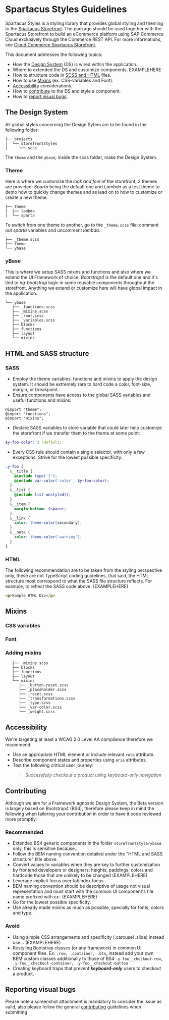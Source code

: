 # Spartacus Styles Guidelines

Spartacus Styles is a styling library that provides global styling and theming to the [Spartacus Storefront](https://www.npmjs.com/package/@spartacus/storefront). The package should be used together with the Spartacus Storefront to build an eCommerce platform using SAP Commerce Cloud exclusively through the Commerce REST API. For more informations, see [Cloud Commerce Spartacus Storefront](https://github.com/SAP/cloud-commerce-spartacus-storefront).

This document addresses the following topics:

- How the [Design System](#the-design-system) (DS) is wired within the application.
- Where to extended the DS and customize components. EXAMPLEHERE
- How to structure code in [SCSS and HTML](#html-and-sass-structure) files.
- How to use [Mixins](#mixins) (ex. CSS-variables and Font).
- [Accessibility](#accessibility) considerations.
- How to [contribute](#contributing) to the DS and style a component.
- How to [report visual bugs](#reporting-visual-bugs).

## The Design System

All global styles concerning the Design Sytem are to be found in the following folder:

```
├── projects
|  └── storefrontstyles
|     ├── scss
```

The `theme` and the `ybase`, inside the scss folder, make the Design System.

### Theme

Here is where we customize the _look and feel_ of the storefront, 2 themes are provided: _Sparta_ being the default one and _Lambda_ as a test theme to demo how to quickly change themes and as lead on to how to customize or create a new theme.

```
├── theme
|  ├── lambda
|  └── sparta
```

To switch from one theme to another, go to the `_theme.scss` file: comment out _sparta_ variables and uncomment _lambda_.

```
├── _theme.scss
├── theme
└── ybase
```

### yBase

This is where we setup SASS mixins and functions and also where we extend the UI Framework of choice, _Bootstrap4_ is the default one and it's tied to _ng-bootstrap_ logic in some reusable components throughout the storefront. Anything we extend or customize here will have global impact in the application.

```
└── ybase
   ├── _functions.scss
   ├── _mixins.scss
   ├── _root.scss
   ├── _variables.scss
   ├── blocks
   ├── functions
   ├── layout
   └── mixins
```

## HTML and SASS structure

### SASS

- Employ the theme variables, functions and mixins to apply the design system. It should be extremely rare to hard code a color, font-size, margin, or breakpoint.
- Ensure components have access to the global SASS variables and useful functions and mixins:

```
@import "theme";
@import "functions";
@import "mixins";
```

- Declare SASS variables to store variable that could later help customize the storefront if we transfer them to the theme at some point:

```scss
$y-foo-color: 3 !default;
```

- Every CSS rule should contain a single selector, with only a few exceptions. Strive for the lowest possible specificity.

```scss
.y-foo {
  &__title {
    @include type('1');
    @include var-color('color', $y-foo-color);
  }
  &__list {
    @include list-unstyled();
  }
  &__item {
    margin-bottom: $spacer;
  }
  &__link {
    color: theme-color(secondary);
  }
  &__note {
    color: theme-color('warning');
  }
}
```

### HTML

The following recommendation are to be taken from the styling perspective only, these are not TypeScript coding guidelines, that said, the HTML structure most correspond to what the SASS file structure reflects. For example, to reflect the SASS code above. (EXAMPLEHERE)

```html
<p>Sample HTML Div</p>
```

## Mixins

### CSS variables

### Font

### Adding mixins

```└── ybase
   ├── _mixins.scss
   ├── blocks
   ├── functions
   ├── layout
   └── mixins
      ├── _button-reset.scss
      ├── _placeholder.scss
      ├── _reset.scss
      ├── _transformations.scss
      ├── _type.scss
      ├── _var-color.scss
      └── _weight.scss
```

## Accessibility

We're targeting at least a WCAG 2.0 Level AA compliance therefore we recommend:

- Use an appropriate HTML element or include relevant `role` attribute.
- Describe component states and properties using `aria` attributes.
- Test the following critical user journey:
  > _Successfully checkout a product using keyboard-only navigation_

## Contributing

Although we aim for a Framework agnostic Design System, the Beta version is largely based on Bootstrap4 (BS4), therefore please keep in mind the following when tailoring your contribution in order to have it code reviewed more promptly:

### Recommended

- Extended BS4 generic components in the folder `storefrontstyle/ybase` only, this is sensitive because…
- Follow the BEM naming convention detailed under the "HTML and SASS structure" title above.
- Convert values to variables when they are key to further customization by frontend developers or designers: heights, paddings, colors and hardcode those that are unlikely to be changed (EXAMPLEHERE)
- Leverage implicit focus over tabindex focus.
- BEM naming convention should be descriptive of usage not visual representation and must start with the common UI component's file name prefixed with cx- (EXAMPLEHERE)
- Go for the lowest possible specificity.
- Use already made mixins as much as possible, specially for fonts, colors and type.

### Avoid

- Using simple CSS arrangements and specificity (.carousel .slide) instead use… (EXAMPLEHERE)
- Restyling Bootstrap classes (or any framework) in common UI component files. Ex. `.row, .container, .btn`, instead add your own BEM custom classes additionally to those of BS4 `.y-foo__checkout-row, .y-foo__checkout-container, .y-foo__checkout-button`
- Creating keyboard traps that prevent _**keyboard-only**_ users to checkout a product.

## Reporting visual bugs

Please note a screenshot attachment is mandatory to consider the issue as valid, also please follow the general [contributing](#CONTRIBUTING.md) guidelines when submitting
